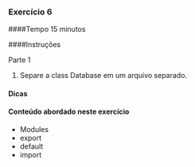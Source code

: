 ### Exercício 6

####Tempo
15 minutos

####Instruções

Parte 1

1. Separe a class Database em um arquivo separado.


#### Dicas

#### Conteúdo abordado neste exercício

* Modules
* export
* default
* import